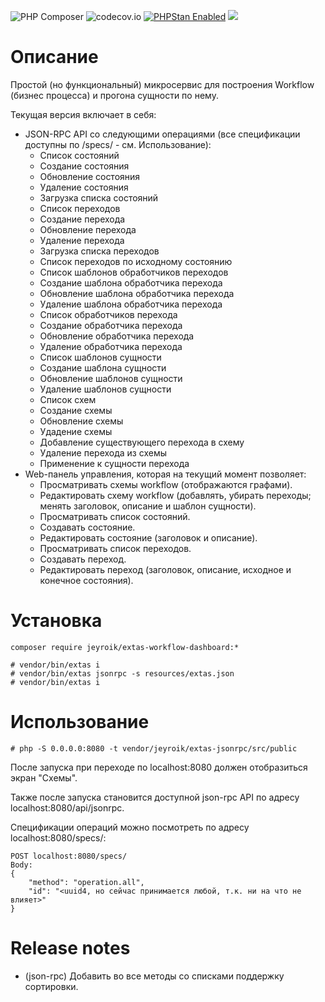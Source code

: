 ![PHP Composer](https://github.com/jeyroik/extas-workflow-dashboard/workflows/PHP%20Composer/badge.svg?branch=master&event=push)
![codecov.io](https://codecov.io/gh/jeyroik/extas-workflow-dashboard/coverage.svg?branch=master)
<a href="https://github.com/phpstan/phpstan"><img src="https://img.shields.io/badge/PHPStan-enabled-brightgreen.svg?style=flat" alt="PHPStan Enabled"></a>
<a href="https://codeclimate.com/github/jeyroik/extas-workflow-dashboard/maintainability"><img src="https://api.codeclimate.com/v1/badges/fcade60c962fb84e49e2/maintainability" /></a>

# Описание

Простой (но функциональный) микросервис для построения Workflow (бизнес процесса) и прогона сущности по нему.

Текущая версия включает в себя:
- JSON-RPC API со следующими операциями (все спецификации доступны по /specs/ - см. Использование):
    - Список состояний
    - Создание состояния
    - Обновление состояния
    - Удаление состояния
    - Загрузка списка состояний
    - Список переходов
    - Создание перехода
    - Обновление перехода
    - Удаление перехода
    - Загрузка списка переходов
    - Список переходов по исходному состоянию
    - Список шаблонов обработчиков переходов
    - Создание шаблона обработчика перехода
    - Обновление шаблона обработчика перехода
    - Удаление шаблона обработчика перехода
    - Список обработчиков перехода
    - Создание обработчика перехода
    - Обновление обработчика перехода
    - Удаление обработчика перехода
    - Список шаблонов сущности
    - Создание шаблона сущности
    - Обновление шаблонов сущности
    - Удаление шаблонов сущности
    - Список схем
    - Создание схемы
    - Обновление схемы
    - Удадение схемы
    - Добавление существующего перехода в схему
    - Удаление перехода из схемы
    - Применение к сущности перехода
- Web-панель управления, которая на текущий момент позволяет:
    - Просматривать схемы workflow (отображаются графами).
    - Редактировать схему workflow (добавлять, убирать переходы; менять заголовок, описание и шаблон сущности).
    - Просматривать список состояний.
    - Создавать состояние.
    - Редактировать состояние (заголовок и описание).
    - Просматривать список переходов.
    - Создавать переход.
    - Редактировать переход (заголовок, описание, исходное и конечное состояния).

# Установка

`composer require jeyroik/extas-workflow-dashboard:*`

```
# vendor/bin/extas i
# vendor/bin/extas jsonrpc -s resources/extas.json
# vendor/bin/extas i
```


# Использование

`# php -S 0.0.0.0:8080 -t vendor/jeyroik/extas-jsonrpc/src/public`

После запуска при переходе по localhost:8080 должен отобразиться экран "Схемы".

Также после запуска становится доступной json-rpc API по адресу localhost:8080/api/jsonrpc.

Спецификации операций можно посмотреть по адресу localhost:8080/specs/:

```
POST localhost:8080/specs/
Body:
{
    "method": "operation.all",
    "id": "<uuid4, но сейчас принимается любой, т.к. ни на что не влияет>"
}
```

# Release notes

- (json-rpc) Добавить во все методы со списками поддержку сортировки. 